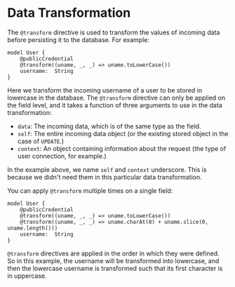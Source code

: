# Data Transformation

The `@transform` directive is used to transform the values of incoming data before persisting it to the database. For example:

```heavenly-x
model User {
    @publicCredential
    @transform((uname, _, _) => uname.toLowerCase())
    username:  String
}
```

Here we transform the incoming username of a user to be stored in lowercase in the database. The `@transform` directive can only be applied on the field level, and it takes a function of three arguments to use in the data transformation:

* `data`: The incoming data, which is of the same type as the field.
* `self`: The entire incoming data object (or the existing stored object in the case of `UPDATE`.)
* `context`: An object containing information about the request (the type of user connection, for example.)

In the example above, we name `self` and `context` underscore. This is because we didn't need them in this particular data transformation.

You can apply `@transform` multiple times on a single field:

```heavenly-x
model User {
    @publicCredential
    @transform((uname, _, _) => uname.toLowerCase())
    @transform((uname, _, _) => uname.charAt(0) + uname.slice(0, uname.length()))
    username:  String
}
```

`@transform` directives are applied in the order in which they were defined. So in this example, the username will be transformed into lowercase, and then the lowercase username is transformed such that its first character is in uppercase.